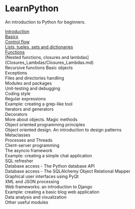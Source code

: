 # LearnPython
An introduction to Python for beginners.

[Introduction](Introduction/Introduction.md)  
[Basics](Basics/Basics.md)  
[Control flow](Control_flow/Control_Flow.md)  
[Lists, tuples, sets and dictionaries](Lists_Tuples_Sets_Dictionaries/Lists_Tuples_Sets_Dictionaries.md)  
[Functions](Functions/Functions.md)  
[Nested functions, closures and lambdas] (Closures_Lambdas/Closures_Lambdas.md)  
Recursive functions
Basic objects  
Exceptions  
Files and directories handling  
Modules and packages  
Unit-testing and debugging  
Coding style  
Regular expressions  
Example: creating a grep-like tool  
Iterators and generators  
Decorators  
More about objects. Magic methods  
Object oriented programming principles  
Object oriented design. An introduction to design patterns  
Metaclasses  
Processes and Threads  
Client-server programming  
The asyncio framework  
Example: creating a simple chat application  
SQL refresher  
Database access - The Python database API  
Database access - The SQLAlchemy Object Relational Mapper  
Graphical user interfaces using PyQt  
XML and JSON processing  
Web frameworks: an introduction to Django  
Example: creating a basic blog web application  
Data analysis and visualization  
Other useful modules   
